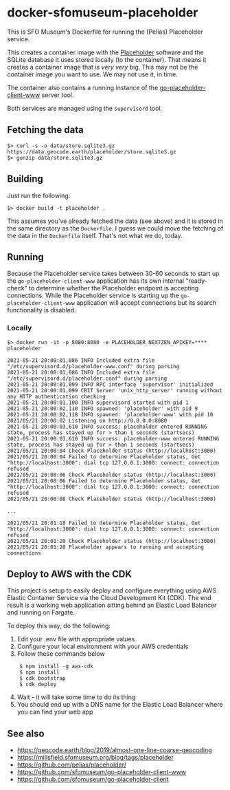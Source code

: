 # docker-sfomuseum-placeholder

This is SFO Museum's Dockerfile for running the (Pelias) Placeholder service.

This creates a container image with the [Placeholder](https://github.com/pelias/placeholder/) software and the SQLite database it uses stored locally (to the container). That means it creates a container image that is _very very_ big. This may not be the container image you want to use. We may not use it, in time.

The container also contains a running instance of the [go-placeholder-client-www](https://github.com/sfomuseum/go-placeholder-client-www) server tool.

Both services are managed using the `supervisord` tool.

## Fetching the data

```
$> curl -s -o data/store.sqlite3.gz https://data.geocode.earth/placeholder/store.sqlite3.gz
$> gunzip data/store.sqlite3.gz
```

## Building

Just run the following:

```
$> docker build -t placeholder .
```

This assumes you've already fetched the data (see above) and it is stored in the same directory as the `Dockerfile`. I guess we could move the fetching of the data in the `Dockerfile` itself. That's not what we do, today.

## Running

Because the Placeholder service takes between 30-60 seconds to start up the `go-placeholder-client-www` application has its own internal "ready-check" to determine whether the Placeholder endpoint is accepting connections. While the Placeholder service is starting up the `go-placeholder-client-www` application will accept connections but its search functionality is disabled.

### Locally

```
$> docker run -it -p 8080:8080 -e PLACEHOLDER_NEXTZEN_APIKEY=**** placeholder

2021-05-21 20:00:01,086 INFO Included extra file "/etc/supervisord.d/placeholder-www.conf" during parsing
2021-05-21 20:00:01,086 INFO Included extra file "/etc/supervisord.d/placeholder.conf" during parsing
2021-05-21 20:00:01,099 INFO RPC interface 'supervisor' initialized
2021-05-21 20:00:01,099 CRIT Server 'unix_http_server' running without any HTTP authentication checking
2021-05-21 20:00:01,100 INFO supervisord started with pid 1
2021-05-21 20:00:02,110 INFO spawned: 'placeholder' with pid 9
2021-05-21 20:00:02,118 INFO spawned: 'placeholder-www' with pid 10
2021/05/21 20:00:02 Listening on http://0.0.0.0:8080
2021-05-21 20:00:03,610 INFO success: placeholder entered RUNNING state, process has stayed up for > than 1 seconds (startsecs)
2021-05-21 20:00:03,610 INFO success: placeholder-www entered RUNNING state, process has stayed up for > than 1 seconds (startsecs)
2021/05/21 20:00:04 Check Placeholder status (http://localhost:3000)
2021/05/21 20:00:04 Failed to determine Placeholder status, Get "http://localhost:3000": dial tcp 127.0.0.1:3000: connect: connection refused
2021/05/21 20:00:06 Check Placeholder status (http://localhost:3000)
2021/05/21 20:00:06 Failed to determine Placeholder status, Get "http://localhost:3000": dial tcp 127.0.0.1:3000: connect: connection refused
2021/05/21 20:00:08 Check Placeholder status (http://localhost:3000)

...

2021/05/21 20:01:18 Failed to determine Placeholder status, Get "http://localhost:3000": dial tcp 127.0.0.1:3000: connect: connection refused
2021/05/21 20:01:20 Check Placeholder status (http://localhost:3000)
2021/05/21 20:01:20 Placeholder appears to running and accepting connections
```

## Deploy to AWS with the CDK

This project is setup to easily deploy and configure everything using AWS Elastic Container Service via the Cloud Development Kit (CDK). The end result is a working web application sitting behind an Elastic Load Balancer and running on Fargate.

To deploy this way, do the following:

1. Edit your .env file with appropriate values
2. Configure your local environment with your AWS credentials
3. Follow these commands below

```
    $ npm install -g aws-cdk
    $ npm install
    $ cdk bootstrap
    $ cdk deploy
```

4. Wait - it will take some time to do its thing
5. You should end up with a DNS name for the Elastic Load Balancer where you can find your web app

## See also

* https://geocode.earth/blog/2019/almost-one-line-coarse-geocoding
* https://millsfield.sfomuseum.org/blog/tags/placeholder
* https://github.com/pelias/placeholder/
* https://github.com/sfomuseum/go-placeholder-client-www
* https://github.com/sfomuseum/go-placeholder-client
